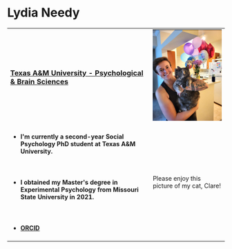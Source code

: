 <html>
<head>
<h1>Lydia Needy</h1>
</head>
  
<body>
  <table>
    <tr> 
      <td> <h3> <a href="https://liberalarts.tamu.edu/psychology/"> Texas A&M University - Psychological & Brain Sciences </a> </h3> </td>
      <td> <img width = 375 src="Birthday Clare.png"/> </td>
    </tr>
    <td>
      <ul> 
        <li> <h4> I'm currently a second-year Social Psychology PhD student at Texas A&M University. </h4> </li>
        <br>
        <li> <h4> I obtained my Master's degree in Experimental Psychology from Missouri State University in 2021. </h4> </li>
        <br>
        <li> <h4> <a href="https://orcid.org/0000-0003-0936-5279"> ORCID </a> </h4> </td> </li>
      </ul>
    <td> Please enjoy this picture of my cat, Clare! </td>
  </table>
</body>
</html>
